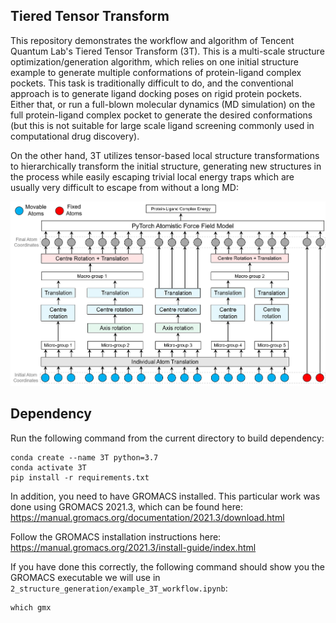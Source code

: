 ## Tiered Tensor Transform

This repository demonstrates the workflow and algorithm of Tencent Quantum Lab's Tiered Tensor Transform (3T).
This is a multi-scale structure optimization/generation algorithm, which relies on one initial structure example to generate multiple conformations of protein-ligand complex pockets.
This task is traditionally difficult to do, and the conventional approach is to generate ligand docking poses on rigid protein pockets.
Either that, or run a full-blown molecular dynamics (MD simulation) on the full protein-ligand complex pocket to generate the desired conformations (but this is not suitable for large scale ligand screening commonly used in computational drug discovery).

On the other hand, 3T utilizes tensor-based local structure transformations to hierarchically transform the initial structure,
generating new structures in the process while easily escaping trivial local energy traps which are usually very difficult to escape from without a long MD:

![Alt text](2_structure_generation/Images/3T_Model.png?raw=true "Title")

## Dependency

Run the following command from the current directory to build dependency:

```
conda create --name 3T python=3.7
conda activate 3T
pip install -r requirements.txt
```

In addition, you need to have GROMACS installed.
This particular work was done using GROMACS 2021.3, which can be found here:
    https://manual.gromacs.org/documentation/2021.3/download.html

Follow the GROMACS installation instructions here:
    https://manual.gromacs.org/2021.3/install-guide/index.html

If you have done this correctly, the following command should show you the GROMACS executable we will use in `2_structure_generation/example_3T_workflow.ipynb`:
```
which gmx
```
